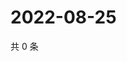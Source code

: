 # 2022-08-25

共 0 条

<!-- BEGIN WEIBO -->
<!-- 最后更新时间 Thu Aug 25 2022 01:17:35 GMT+0800 (China Standard Time) -->

<!-- END WEIBO -->
